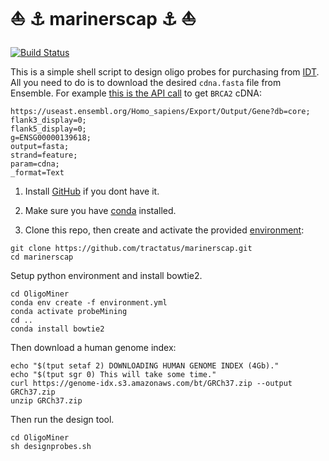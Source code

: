 # :boat: :anchor: marinerscap :anchor: :boat:
[![Build Status](https://travis-ci.com/tractatus/marinerscap.svg?token=XzUeqSSuF44YQrbkvFT5&branch=main)](https://travis-ci.com/tractatus/marinerscap)

This is a simple shell script to design oligo probes for purchasing from [IDT](https://www.idtdna.com/site/order/oligoentry). All you need to do is to download the desired `cdna.fasta` file from Ensemble. For example [this is the API call](https://useast.ensembl.org/Homo_sapiens/Export/Output/Gene?db=core;flank3_display=0;flank5_display=0;g=ENSG00000139618;output=fasta;strand=feature;param=cdna;_format=Text) to get `BRCA2` cDNA:

```
https://useast.ensembl.org/Homo_sapiens/Export/Output/Gene?db=core;
flank3_display=0;
flank5_display=0;
g=ENSG00000139618;
output=fasta;
strand=feature;
param=cdna;
_format=Text
```

1. Install [GitHub](https://desktop.github.com/)  if you dont have it. 

2. Make sure you have [conda](https://docs.conda.io/en/latest/miniconda.html) installed. 

3. Clone this repo, then create and activate the provided [environment](./environment.yml):

```
git clone https://github.com/tractatus/marinerscap.git
cd marinerscap
```

Setup python environment and install bowtie2.

```
cd OligoMiner
conda env create -f environment.yml
conda activate probeMining
cd ..
conda install bowtie2
```

Then download a human genome index:

```
echo "$(tput setaf 2) DOWNLOADING HUMAN GENOME INDEX (4Gb)." 
echo "$(tput sgr 0) This will take some time." 
curl https://genome-idx.s3.amazonaws.com/bt/GRCh37.zip --output GRCh37.zip
unzip GRCh37.zip
```

Then run the design tool.
```
cd OligoMiner
sh designprobes.sh
```
